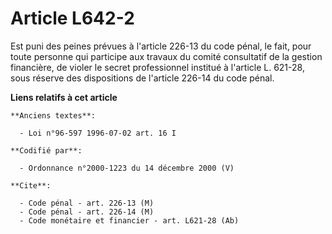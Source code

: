 # Article L642-2

Est puni des peines prévues à l'article 226-13 du code pénal, le fait, pour toute personne qui participe aux travaux du
comité consultatif de la gestion financière, de violer le secret professionnel institué à l'article L. 621-28, sous réserve
des dispositions de l'article 226-14 du code pénal.

**Liens relatifs à cet article**

	**Anciens textes**:

	  - Loi n°96-597 1996-07-02 art. 16 I

	**Codifié par**:

	  - Ordonnance n°2000-1223 du 14 décembre 2000 (V)

	**Cite**:

	  - Code pénal - art. 226-13 (M)
	  - Code pénal - art. 226-14 (M)
	  - Code monétaire et financier - art. L621-28 (Ab)
